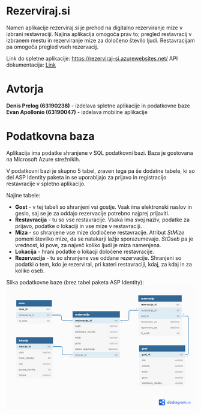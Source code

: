 # Rezerviraj.si
 
Namen aplikacije rezerviraj.si je prehod na digitalno rezerviranje mize v izbrani restavraciji. Najina aplikacija omogoča prav to; pregled restavracij v izbranem mestu in rezerviranje mize za določeno število ljudi. Restavracijam pa omogoča pregled vseh rezervacij. 

Link do spletne aplikacije: https://rezerviraj-si.azurewebsites.net/
API dokumentacija: [Link](https://rezerviraj-si.azurewebsites.net/swagger/index.html)

# Avtorja
**Denis Prelog (63190238)** - izdelava spletne aplikacije in podatkovne baze
**Evan Apollonio (63190047)** - izdelava mobilne aplikacije

# Podatkovna baza

Aplikacija ima podatke shranjene v SQL podatkovni bazi. Baza je gostovana na Microsoft Azure strežnikih.

V podatkovni bazi je skupno 5 tabel, zraven tega pa še dodatne tabele, ki so del ASP Identity paketa in se uporabljajo za prijavo in registracijo restavracije v spletno aplikacijo.

Najine tabele: 
- **Gost** - v tej tabeli so shranjeni vsi gostje. Vsak ima elektronski naslov in geslo, saj se je za oddajo rezervacije potrebno najprej prijaviti.
- **Restavracija** -  tu so vse restavracije. Vsaka ima svoj naziv, podatke za prijavo, podatke o lokaciji in vse mize v restavraciji. 
- **Miza** - so shranjene vse mize dodločene restavracije. Atribut *StMize* pomeni številko mize, da se natakarji lažje sporazumevajo. *StOseb* pa je vrednost, ki pove, za največ koliko ljudi je miza namenjena. 
- **Lokacija** - hrani podatke o lokacji določene restavracije. 
- **Rezervacija** - tu so shranjene vse oddane rezervacije. Shranjeni so podatki o tem, kdo je rezerviral, pri kateri restavraciji, kdaj, za kdaj in za koliko oseb.

Slika podatkovne baze (brez tabel paketa ASP Identity): 
![This is an image](img/baza.png)
